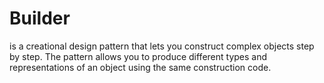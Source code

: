 # Builder
is a creational design pattern that lets you construct complex objects step by step. The pattern allows you to produce different types and representations of an object using the same construction code.